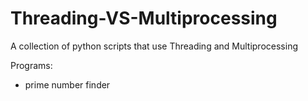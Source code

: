 # Threading-VS-Multiprocessing

A collection of python scripts that use Threading and Multiprocessing

Programs:
- prime number finder
